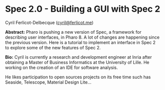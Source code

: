 # Spec 2.0 - Building a GUI with Spec 2

Cyril Ferlicot-Delbecque (cyril@ferlicot.me)

**Abstract:** 
Pharo is pushing a new version of Spec, a framework for describing user interfaces, in Pharo 8.
A lot of changes are happening since the previous version.
Here is a tutorial to implement an interface in Spec 2 to explore some of the new features of Spec 2.

**Bio:** 
Cyril is currently a research and development engineer at Inria after obtaining a Master of Business Informatics at the University of Lille.
He working on the creation of an IDE for software analysis.

He likes participation to open sources projects on its free time such has Seaside, Telescope, Material Design Lite...
